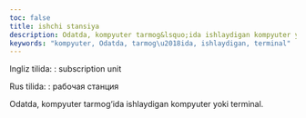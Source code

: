```yaml
---
toc: false
title: ishchi stansiya
description: Odatda, kompyuter tarmog&lsquo;ida ishlaydigan kompyuter yoki terminal....
keywords: "kompyuter, Odatda, tarmog\u2018ida, ishlaydigan, terminal"
---
```


Ingliz tilida:
:   subscription unit

Rus tilida:
:   рабочая станция

Odatda, kompyuter tarmog‘ida ishlaydigan kompyuter yoki terminal.